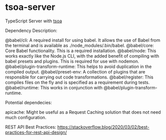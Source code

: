 # tsoa-server

TypeScript Server with [tsoa](https://github.com/lukeautry/tsoa)

Dependency Description:

@babel/cli: A required install for using babel. It allows the use of Babel from the terminal and is available as ./node_modules/.bin/babel.
@babel/core: Core Babel functionality. This is a required installation.
@babel/node: This works exactly like the Node.js CLI, with the added benefit of compiling with babel presets and plugins. This is required for use with nodemon.
@babel/plugin-transform-runtime: This helps to avoid duplication in the compiled output.
@babel/preset-env: A collection of plugins that are responsible for carrying out code transformations.
@babel/register: This compiles files on the fly and is specified as a requirement during tests.
@babel/runtime: This works in conjunction with @babel/plugin-transform-runtime.


Potential dependecies:

apicache: Might be useful as a Request Caching solution that does not need much configuration.


REST API Best Practices: https://stackoverflow.blog/2020/03/02/best-practices-for-rest-api-design/
